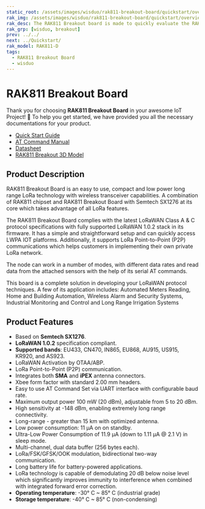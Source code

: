 ```yaml
---
static_root: /assets/images/wisduo/rak811-breakout-board/quickstart/overview
rak_img: /assets/images/wisduo/rak811-breakout-board/quickstart/overview/RAK811_Breakout_home.png
rak_desc: The RAK811 Breakout board is made to quickly evaluate the RAK811 stamp module. The Xbee form factor board allows access to most GPIO's.
rak_grp: [wisduo, breakout]
prev: ../../
next: ../Quickstart/
rak_model: RAK811-D
tags:
  - RAK811 Breakout Board
  - wisduo
---
```


# RAK811 Breakout Board

Thank you for choosing **RAK811 Breakout Board** in your awesome IoT Project! 🎉 To help you get started, we have provided you all the necessary documentations for your product.

* [Quick Start Guide](../Quickstart/)
* [AT Command Manual](../AT-Command-Manual/)
* [Datasheet](../Datasheet/)
* [RAK811 Breakout 3D Model](https://downloads.rakwireless.com/3D_File/WisDuo/PWB-RAK811_BREAKOUT.stp)

## Product Description

RAK811 Breakout Board is an easy to use, compact and low power long range LoRa technology with wireless transceiver capabilities. A combination of RAK811 chipset and RAK811 Breakout Board with Semtech SX1276 at its core which takes advantage of all LoRa features.

The RAK811 Breakout Board complies with the latest LoRaWAN Class A & C protocol specifications with fully supported LoRaWAN 1.0.2 stack in its firmware. It has a simple and straightforward setup and can quickly access LWPA IOT platforms. Additionally, it supports LoRa Point-to-Point (P2P) communications which helps customers in implementing their own private LoRa network.

The node can work in a number of modes, with different data rates and read data from the attached sensors with the help of its serial AT commands.

This board is a complete solution in developing your LoRaWAN protocol techniques. A few of its application includes: Automated Meters Reading, Home and Building Automation, Wireless Alarm and Security Systems, Industrial Monitoring and Control and Long Range Irrigation Systems

<!-- 
<rk-btn
  src="/Product-Categories/WisDuo/RAK811-Breakout-Board/Quickstart/#quick-start-guide"
  label="Get Started with RAK811 Breakout Board"
/> -->


## Product Features

- Based on **Semtech SX1276**.
- **LoRaWAN 1.0.2** specification compliant.
- **Supported bands**: EU433, CN470, IN865, EU868, AU915, US915, KR920, and AS923.
- LoRaWAN Activation by OTAA/ABP.
- LoRa Point-to-Point (P2P) communication.
- Integrates both **SMA** and **iPEX** antenna connectors.
- Xbee form factor with standard 2.00&nbsp;mm headers.
- Easy to use AT Command Set via UART interface with configurable baud rate.
- Maximum output power 100&nbsp;mW (20&nbsp;dBm), adjustable from 5 to 20&nbsp;dBm.
- High sensitivity at -148&nbsp;dBm, enabling extremely long range connectivity.
- Long-range - greater than 15&nbsp;km with optimized antenna.
- Low power consumption: 11&nbsp;μA on on standby.
- Ultra-Low Power Consumption of 11.9&nbsp;μA (down to 1.11&nbsp;μA @ 2.1&nbsp;V) in sleep mode.
- Multi-channel, dual data buffer (256&nbsp;bytes each).
- LoRa/FSK/GFSK/OOK modulation, bidirectional two-way communication.
- Long battery life for battery-powered applications.
- LoRa technology is capable of demodulating 20&nbsp;dB below noise level which significantly improves immunity to interference when combined with integrated forward error correction.
- **Operating temperature**: -30°&nbsp;C ~ 85°&nbsp;C (industrial grade)
- **Storage temperature**: -40°&nbsp;C ~ 85°&nbsp;C (non-condensing)

